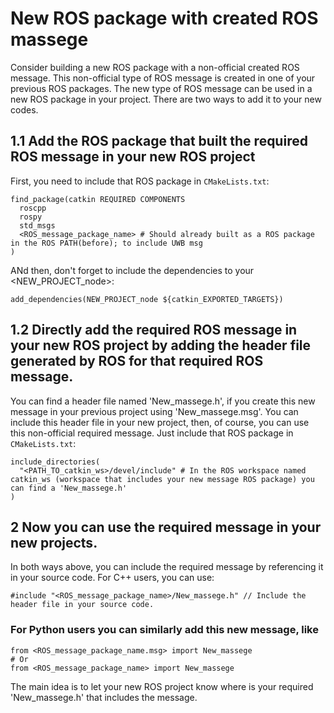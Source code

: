 # New ROS package with created ROS massege

Consider building a new ROS package with a non-official created ROS message. This non-official type of ROS message is created in one of your previous ROS packages. The new type of ROS message can be used in a new ROS package in your project. There are two ways to add it to your new codes. 

## 1.1 Add the ROS package that built the required ROS message in your new ROS project
First, you need to include that ROS package in `CMakeLists.txt`:
```
find_package(catkin REQUIRED COMPONENTS
  roscpp
  rospy
  std_msgs
  <ROS_message_package_name> # Should already built as a ROS package in the ROS PATH(before); to include UWB msg
)
```
ANd then, don't forget to include the dependencies to your <NEW_PROJECT_node>:
```
add_dependencies(NEW_PROJECT_node ${catkin_EXPORTED_TARGETS})
```

## 1.2 Directly add the required ROS message in your new ROS project by adding the header file generated by ROS for that required ROS message.
You can find a header file named 'New_massege.h', if you create this new message in your previous project using 'New_massege.msg'. You can include this header file in your new project, then, of course, you can use this non-official required message. Just include that ROS package in `CMakeLists.txt`:
```
include_directories(
  "<PATH_TO_catkin_ws>/devel/include" # In the ROS workspace named catkin_ws (workspace that includes your new message ROS package) you can find a 'New_massege.h'
)
```

## 2 Now you can use the required message in your new projects.
In both ways above, you can include the required message by referencing it in your source code. For C++ users, you can use:
```
#include "<ROS_message_package_name>/New_massege.h" // Include the header file in your source code.
```
### For Python users you can similarly add this new message, like
```
from <ROS_message_package_name.msg> import New_massege
# Or
from <ROS_message_package_name> import New_massege
```
The main idea is to let your new ROS project know where is your required 'New_massege.h' that includes the message.
